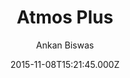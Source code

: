 ---
title: Atmos Plus
github: https://github.com/meliodus/meliodus.github.io
demo: https://meliodus.github.io/
author: Ankan Biswas
ssg:
  - Jekyll
cms:
  - No Cms
date: 2015-11-08T15:21:45.000Z
description: Introvert Geek Diaries ~ Ankan Biswas on the internet
stale: true
---